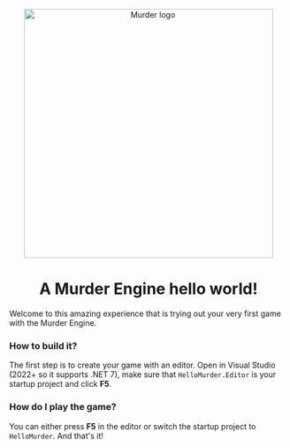 <p align="center">
<img width="450" src="https://raw.githubusercontent.com/isadorasophia/hellomurder/main/.github/images/murder_logo.png?token=GHSAT0AAAAAAB6VJRKKWHJGI2C5UTHAJSDKZCKDR2A" alt="Murder logo">
</p>

<h1 align="center">A Murder Engine hello world!</h1>

Welcome to this amazing experience that is trying out your very first game with the Murder Engine.

### How to build it?
The first step is to create your game with an editor. Open in Visual Studio (2022+ so it supports .NET 7), make sure that `HelloMurder.Editor` is your startup project and click **F5**.

### How do I play the game?
You can either press **F5** in the editor or switch the startup project to `HelloMurder`. And that's it!
